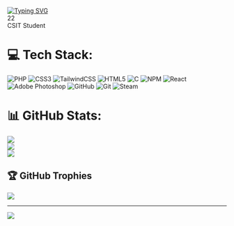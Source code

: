 [![Typing SVG](https://readme-typing-svg.demolab.com?font=Fira+Code&weight=800&size=10&duration=2500&pause=1000&color=00F705&multiline=true&width=435&lines=%E8%BF%91%E3%81%A5%E3%81%8B%E3%81%AA%E3%81%8D%E3%82%83;%E3%81%A6%E3%82%81%E3%83%BC%E3%82%92%E3%83%96%E3%83%81%E3%81%AE%E3%82%81%E3%81%9B%E3%81%AA%E3%81%84%E3%82%93%E3%81%A7%E3%81%AA)](https://git.io/typing-svg)
<br>22<br>CSIT Student


# 💻 Tech Stack:
![PHP](https://img.shields.io/badge/php-%23777BB4.svg?style=for-the-badge&logo=php&logoColor=white) ![CSS3](https://img.shields.io/badge/css3-%231572B6.svg?style=for-the-badge&logo=css3&logoColor=white) ![TailwindCSS](https://img.shields.io/badge/tailwindcss-%2338B2AC.svg?style=for-the-badge&logo=tailwind-css&logoColor=white) ![HTML5](https://img.shields.io/badge/html5-%23E34F26.svg?style=for-the-badge&logo=html5&logoColor=white) ![C](https://img.shields.io/badge/c-%2300599C.svg?style=for-the-badge&logo=c&logoColor=white) ![NPM](https://img.shields.io/badge/NPM-%23CB3837.svg?style=for-the-badge&logo=npm&logoColor=white) ![React](https://img.shields.io/badge/react-%2320232a.svg?style=for-the-badge&logo=react&logoColor=%2361DAFB) ![Adobe Photoshop](https://img.shields.io/badge/adobe%20photoshop-%2331A8FF.svg?style=for-the-badge&logo=adobe%20photoshop&logoColor=white) ![GitHub](https://img.shields.io/badge/github-%23121011.svg?style=for-the-badge&logo=github&logoColor=white) ![Git](https://img.shields.io/badge/git-%23F05033.svg?style=for-the-badge&logo=git&logoColor=white) ![Steam](https://img.shields.io/badge/steam-%23000000.svg?style=for-the-badge&logo=steam&logoColor=white)

# 📊 GitHub Stats:
![](https://github-readme-stats.vercel.app/api?username=biple&theme=nightowl&hide_border=false&include_all_commits=true&count_private=true)<br/>
![](https://github-readme-streak-stats.herokuapp.com/?user=biple&theme=nightowl&hide_border=false)<br/>
![](https://github-readme-stats.vercel.app/api/top-langs/?username=biple&theme=nightowl&hide_border=false&include_all_commits=true&count_private=true&layout=compact)

## 🏆 GitHub Trophies
![](https://github-profile-trophy.vercel.app/?username=biple&theme=radical&no-frame=false&no-bg=true&margin-w=4)

---
[![](https://visitcount.itsvg.in/api?id=biple&icon=0&color=0)](https://visitcount.itsvg.in)

<!-- Proudly created with GPRM ( https://gprm.itsvg.in ) -->

